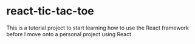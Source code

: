 # react-tic-tac-toe
This is a tutorial project to start learning how to use the React framework before I move onto a personal project using React

